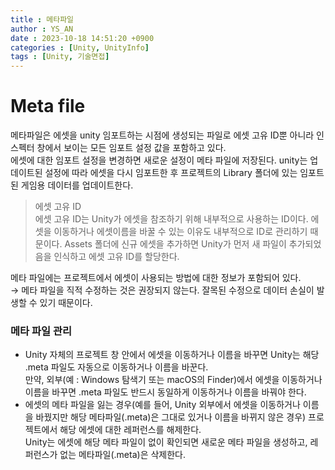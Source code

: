 ```yaml
---
title : 메타파일
author : YS_AN
date : 2023-10-18 14:51:20 +0900
categories : [Unity, UnityInfo]
tags : [Unity, 기술면접]
---
```


# Meta file 
메타파일은  에셋을 unity 임포트하는 시점에 생성되는 파일로 에셋 고유 ID뿐 아니라 인스펙터 창에서 보이는 모든 임포트 설정 값을 포함하고 있다.  <br/>
에셋에 대한 임포트 설정을 변경하면 새로운 설정이 메타 파일에 저장된다. 
unity는 업데이트된 설정에 따라 에셋을 다시 임포트한 후 프로젝트의 Library 폴더에 있는 임포트된 게임용 데이터를 업데이트한다. 

> 에셋 고유 ID <br/>
> 에셋 고유 ID는 Unity가 에셋을 참조하기 위해 내부적으로 사용하는 ID이다. 에셋을 이동하거나 에셋이름을 바꿀 수 있는 이유도 내부적으로 ID로 관리하기 때문이다. 
> Assets 폴더에 신규 에셋을 추가하면 Unity가 먼저 새 파일이 추가되었음을 인식하고 에셋 고유 ID를 할당한다.

메타 파일에는 프로젝트에서 에셋이 사용되는 방법에 대한 정보가 포함되어 있다. <br/>
→ 메타 파일을 직적 수정하는 것은 권장되지 않는다. 잘목된 수정으로 데이터 손실이 발생할 수 있기 때문이다. 

### 메타 파일 관리 
* Unity 자체의 프로젝트 창 안에서 에셋을 이동하거나 이름을 바꾸면 Unity는 해당 .meta 파일도 자동으로 이동하거나 이름을 바꾼다. <br/>
  만약, 외부(예 : Windows 탐색기 또는 macOS의 Finder)에서 에셋을 이동하거나 이름을 바꾸면 .meta 파일도 반드시 동일하게 이동하거나 이름을 바꿔야 한다.
* 에셋의 메타 파일을 잃는 경우(예를 들어, Unity 외부에서 에셋을 이동하거나 이름을 바꿨지만 해당 메타파일(.meta)은 그대로 있거나 이름을 바뀌지 않은 경우) 프로젝트에서 해당 에셋에 대한 레퍼런스를 해제한다. <br/>
Unity는 에셋에 해당 메타 파일이 없이 확인되면 새로운 메타 파일을 생성하고, 레퍼런스가 없는 메타파일(.meta)은 삭제한다.




